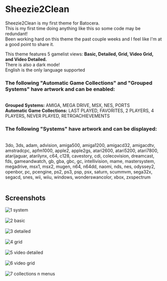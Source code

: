 # Sheezie2Clean
Sheezie2Clean is my first theme for Batocera.<br>
This is my first time doing anything like this so some code may be redundant!<br>
Been working hard on this theme the past couple weeks and I feel like I'm at a good point to share it.<br>

This theme features 5 gamelist views: <b>Basic, Detailed, Grid, Video Grid, and Video Detailed.</b> <br>
There is also a dark mode! <br>
English is the only language supported

<h3>The following "Automatic Game Collections" and "Grouped Systems" have artwork and can be enabled:</h3> <br>
<b>Grouped Systems:</b> AMIGA, MEGA DRIVE, MSX, NES, PORTS <br>
<b>Automatic Game Collections:</b> LAST PLAYED, FAVORITES, 2 PLAYERS, 4 PLAYERS, NEVER PLAYED, RETROACHIEVEMENTS <br>

<h3>The following "Systems" have artwork and can be displayed:</h3> <br>
3do, 3ds, adam, advision, amiga500, amiga1200, amigacd32, amigacdtv, amstradcpc, apfm1000, apple2, apple2gs, atari2600, atari5200, atari7800, atarijaguar, atarilynx, c64, c128, cavestory, cdi, colecovision, dreamcast, fds, gameandwatch, gb, gba, gbc, gc, intellivision, mame, mastersystem, megadrive, msx1, msx2, mugen, n64, n64dd, naomi, nds, nes, odyssey2, openbor, pc, pcengine, ps2, ps3, psp, psx, saturn, scummvm, sega32x, segacd, snes, wii, wiiu, windows, wonderswancolor, xbox, zxspectrum
<br>
<br>

<h2>Screenshots</h2>

![1 system](https://user-images.githubusercontent.com/116600451/197632964-6eb5b106-48ff-4bf8-8ba3-f2ed3f01ec71.jpg) <br>
<br>
![2 basic](https://user-images.githubusercontent.com/116600451/197633095-4fe321e6-bcc0-4b5c-84d3-02d8fb61d53f.jpg) <br>
<br>
![3 detailed](https://user-images.githubusercontent.com/116600451/197633118-810a11c5-faae-434e-810f-6d1164585091.jpg) <br>
<br>
![4 grid](https://user-images.githubusercontent.com/116600451/197633126-1ebcd9fb-8311-431f-be61-5c05d69d217d.jpg) <br>
<br>
![5 video detailed](https://user-images.githubusercontent.com/116600451/197633143-8de96b13-2032-4017-88ff-51f77b33a11b.jpg) <br>
<br>
![6 video grid](https://user-images.githubusercontent.com/116600451/197633153-5b69218b-5c9e-4606-a870-fd36eca5436c.jpg) <br>
<br>
![7 collections n menus](https://user-images.githubusercontent.com/116600451/197633171-730784cc-b7b3-4ef4-8b4b-9222854391e0.jpg) <br>
<br>
